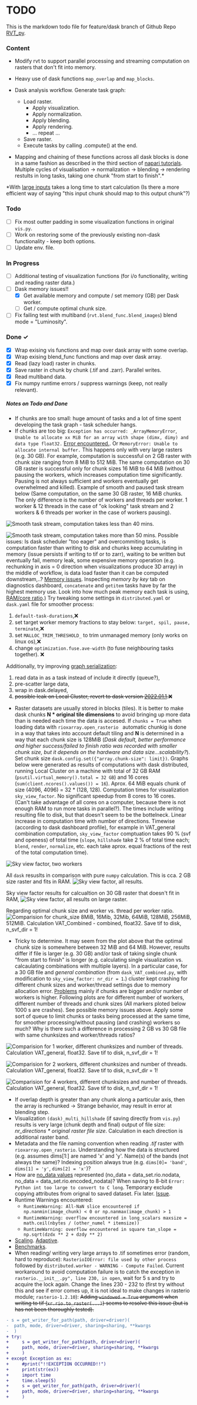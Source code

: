 # TODO

This is the markdown todo file for feature/dask branch of Github Repo [RVT_py](https://github.com/EarthObservation/RVT_py).

### Content

* Modify rvt to support parallel processing and streaming computation on rasters that don't fit into memory. 
* Heavy use of dask functions `map_overlap` and `map_blocks`.
* Dask analysis workflow. Generate task graph: 
  * Load raster. 
    * Apply visualization. 
    * Apply normalization. 
    * Apply blending. 
    * Apply rendering. 
    * ... repeat ...
  * Save raster. 
  * Execute tasks by calling .compute() at the end.

* Mapping and chaining of these functions across all dask blocks is done in a same fashion as described in the third section of  [napari tutorials](https://napari.org/tutorials/processing/dask.html). Multiple cycles of visualisation -> normalization -> blending -> rendering restults in long tasks, taking one chunk "from start to finish".\*  

\*With [large inputs](https://github.com/dask/dask/issues/3514) takes a long time to start calculation (Is there a more efficient way of saying "this input chunk should map to this output chunk"?)

### Todo

- [ ] Fix most outter padding in some visualization functions in original `vis.py`.
- [ ] Work on restoring some of the previously existing non-dask functionality - keep both options.
- [ ] Update env. file.

### In Progress

- [ ] Additional testing of visualization functions (for i/o functionality, writing and reading raster data.)
- [ ] Dask memory issues!!
  - [x] Get available memory and compute / set memory (GB) per Dask worker. 
  - [ ] Get / compute optimal chunk size. 
- [ ] Fix failing test with multiband (`rvt.blend_func.blend_images`) blend mode =  "Luminosity".

### Done ✓

- [x] Wrap exising vis functions and map over dask array with some overlap. 
- [x] Wrap exising blend_func functions and map over dask array. 
- [x] Read (lazy load) raster in chunks.
- [x] Save raster in chunk by chunk (.tif and .zarr). Parallel writes. 
- [x] Read multiband data. 
- [x] Fix numpy runtime errors / suppress warnings (keep, not really relevant).

##### _Notes on Todo and Done_
- If chunks are too small: huge amount of tasks and a lot of time spent developing the task graph - task scheduler hangs.
- If chunks are too big: `Exception has occurred: _ArrayMemoryError`, `Unable to allocate xx MiB for an array with shape (dimx, dimy) and data type float32.` [Error encountered.](https://stackoverflow.com/questions/62839068/memoryerror-unable-to-allocate-mib-for-an-array-with-shape-and-data-type-when). Or `MemoryError: Unable to allocate internal buffer.` This happens only with very large rasters (e.g. 30 GB). For example, computation is successful on 2 GB raster with chunk size ranging from 8 MiB to 512 MiB. The same computation on 30 GB raster is successful only for chunk sizes 16 MiB to 64 MiB (without pausing the workers, which increases computation time significantly. Pausing is not always sufficient and workers eventually get overwhelmed and killed). Example of smooth and paused task stream below (Same computation, on the same 30 GB raster, 16 MiB chunks. The only difference is the number of workers and threads per worker. 1 worker & 12 threads in the case of "ok looking" task stream and 2 workers & 6 threads per worker in the case of workers pausing).

![Smooth task stream, computation takes less than 40 mins.](./docs/bmarks/not_pausing_w1_t12.png)

![Smooth task stream, computation takes more than 50 mins.](./docs/bmarks/pausing_w2_t6.png)
Possible issues: Is dask scheduler "too eager" and overcommiting tasks, is computation faster than writing to disk and chunks keep accumulating in memory (issue persists if writing to tif or to zarr), waiting to be written but eventually fail, memory leak, some expensive memory operation (e.g. rechunking in axis = 0 direction when visualizations produce 3D array) in the middle of workflow, is data load faster than it can be computed downstream,..? [Memory issues](https://alimanfoo.github.io/dask/2021/03/22/dask-memory-thought.html). Inspecting _memory by key_ tab on diagnostics dashboard, `concatenate` and `getitem` tasks have by far the highest memory use. Look into how much peak memory each task is using, [RAM/core ratio](https://blog.dask.org/2021/03/11/dask_memory_usage).)
Try tweaking some settings in `distributed.yaml` or `dask.yaml` file for smoother process:
1. `default-task-durations`,❌
2. set target worker  memory fractions to stay below: `target, spil, pause, terminate`,❌
3. set `MALLOC_TRIM_THRESHOLD_` to trim unmanaged memory (only works on linux os),❌
4. change `optimization.fuse.ave-width` (to fuse neighbouring tasks together). ❌

Additionally, try improving [graph serialization](https://docs.dask.org/en/latest/phases-of-computation.html):
1. read data in as a task instead of include it directly (queue?),
2. pre-scatter large data,
3. wrap in dask.delayed,
4. ~~possible leak on Local Cluster, revert to dask version [2022.01.1](https://github.com/dask/distributed/issues/5960).❌~~
- Raster datasets are usually stored in blocks (tiles). It is better to  make dask chunks **N * original tile dimensions** to avoid bringing up more data than is needed each time the data is accesed. If `chunks = True` when loading data with `rioxarray.open_rasterio ` automatic chunkig is done in a way that takes into account default tiling and **N** is determined in a way that each chunk size is 128MiB (_Dask default, better performance and higher success/failed to finish ratio was recorded with smaller chunk size, but it depends on the hardware and data size...scalability?_). Set chunk size `dask.config.set({"array.chunk-size": limit})`. 
Graphs below were generated as results of computations with dask distributed, running Local Cluster on a machine with total of 32 GB RAM (`psutil.virtual_memory().total = 32 GB`) and 16 cores (`sum(client.ncores().values()) = 16`). Aprox. 64 MiB equals chunk of size (4096, 4096) = 32 * (128, 128).
Computation times for visualization `sky_view_factor`. No significant speedup from 8 cores to 16 cores. (Can't take advantage of all cores on a computer, because there is not enough RAM to run more tasks in parallel?). The times include writing resulting file to disk, but that doesn't seem to be the bottelneck. Linear increase in computation time with number of directions. 
Timewise (according to dask dashboard profile), for example in VAT_general combination computation, `sky_view_factor` comptuation takes 90 % (svf and openess) of total time (`slope`, `hillshade` take 2 % of total time each; `blend`, `render`, `normalize`, etc.  each take aprox. equal fractions of the rest of the total computation time).


![Sky view factor, two workers](./docs/bmarks/svf_dir_times_2w.png) 

All `dask` resuslts in comparison with pure `numpy` calculation. This is cca. 2 GB size raster and fits in RAM. 
![Sky view factor, all results.](./docs/bmarks/svf_np_dir_times.png) 

Sky view factor results for calcualtion on 30 GB raster that doesn't fit in RAM,
![Sky view factor, all results on large raster.](./docs/bmarks/svf_dir_times_l.png) 

Regarding optimal chunk size and worker vs. thread per worker ratio.
![Comparision for chunk_size 8MiB, 16Mib, 32Mib, 64MiB, 128MiB, 256MiB, 512MiB. Calculation VAT_Combined - combined, float32. Save tif to disk, n_svf_dir = 1!](./docs/bmarks/csize_wt_ratio.png)

- Tricky to determine. It may seem from the plot above that the optimal chunk size is somewhere between 32 MiB and 64 MiB. However, results differ if file is larger (e.g. 30 GB) and/or task of taking single chunk "from start to finish" is longer (e.g. calculating single visualization vs. calcaulating combinations with multiple layers). In a particular case, for a 30 GB file and _general combination_ (from `dask_VAT_combined.py`, with modification to `sky_view_factor: nr_dir = 1`.) cluster kept crashing for different chunk sizes and worker/thread settings due to memory allocation error.
[Problems](https://github.com/dask/distributed/issues/2602) mainly if chunks are bigger and/or number of workers is higher. 
Following plots are for different number of workers, different number of threads and chunk sizes (All markers ploted below 1000 s are crashes). See possible memory issues above. Apply some sort of queue to limit chunks or tasks being processed at the same time, for smoother processing/without pausing (and crashing) workers so much? Why is there such a difference in processing 2 GB vs 30 GB file with same chunksizes and worker/threads ratios?

![Comparision for 1 worker, different chunksizes and number of threads. Calculation VAT_general, float32. Save tif to disk, n_svf_dir = 1!](./docs/bmarks/1w_large_vatgeneral.png)

![Comparision for 2 workers, different chunksizes and number of threads. Calculation VAT_general, float32. Save tif to disk, n_svf_dir = 1!](./docs/bmarks/2w_large_vatgeneral.png)

![Comparision for 4 workers, different chunksizes and number of threads. Calculation VAT_general, float32. Save tif to disk, n_svf_dir = 1!](./docs/bmarks/4w_large_vatgeneral.png)
- If overlap depth is greater than any chunk along a particular axis, then the array is rechunked -> Strange behavior, may result in error at blending step.
- Visualization `(dask)_multi_hillshade` (if saving directly from `vis.py`) results is very large (chunk depth and final) output of file size: _nr_directions * original raster file size_. Calculation in each direction is additional raster band.
- Metadata and the file naming convention when reading _.tif_ raster with `rioxarray.open_rasterio`. Understanding how the data is structured (e.g. assumes dims[1:] are named 'x' and 'y'. Name(s) of the bands (not always the same)? Indexing position always true (e.g. `dims[0]= 'band'`, `dims[1] = 'y'`, `dims[2] = 'x'`)?
- How are [no_data values](https://corteva.github.io/rioxarray/stable/getting_started/nodata_management.html) represented (no_data = data_set.rio.nodata, no_data = data_set.rio.encoded_nodata)? When saving to 8-bit `Error: Python int too large to convert to C long`. Temporary exclude copying attributes from orignal to saved dataset. Fix later. [Issue](https://github.com/corteva/rioxarray/issues/113).
- Runtime Warnings encountered:
  - `RuntimeWarning: All-NaN slice encountered if np.nanmin(image_chunk) < 0 or np.nanmax(image_chunk) > 1`
  - `RuntimeWarning: overflow encountered in long_scalars maxsize = math.ceil(nbytes / (other_numel * itemsize))`
  - `RuntimeWarning: overflow encountered in square tan_slope = np.sqrt(dzdx ** 2 + dzdy ** 2)`
- [Scaling](https://www.jennakwon.page/2021/03/benchmarks-dask-distributed-vs-ray-for.html). [Adaptive](https://github.com/dask/distributed/issues/4471).
- [Benchmarks](https://matthewrocklin.com/blog/work/2017/07/03/scaling).
- When reading/ writing very large arrays to .tif  sometimes error (random, hard to reproduce): `RasterioIOError: file used by other process` followed by `distributed.worker - WARNING - Compute Failed`. Current workaround to avoid computation failure is to catch the exception in `rasterio.__init__.py", line 230, in open`, wait for 5 s and try to acquire the lock again. Change the lines 230 - 232 to (first try without this and see if error comes up, it is not ideal to make changes in  rasterio module; `rasterio-1.2.10`):
~~Adding `windowed = True` argument when writing to tif (`xr.rio.to_raster(...)`) seems to resolve this issue (but is has not been thoroughly tested).~~
```diff
- s = get_writer_for_path(path, driver=driver)(
-  path, mode, driver=driver, sharing=sharing, **kwargs
-  )
+ try:
+     s = get_writer_for_path(path, driver=driver)(
+     path, mode, driver=driver, sharing=sharing, **kwargs
+     )
+ except Exception as ex:
+     #print("!!EXCEPTION OCCURRED!!")
+     print(str(ex))
+     import time
+     time.sleep(5)
+     s = get_writer_for_path(path, driver=driver)(
+     path, mode, driver=driver, sharing=sharing, **kwargs
+     )
```
